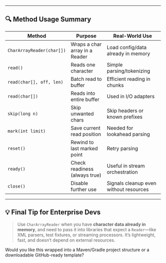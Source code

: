 
---

## 🔍 Method Usage Summary

| Method | Purpose | Real-World Use |
|--------|---------|----------------|
| `CharArrayReader(char[])` | Wraps a char array in a Reader | Load config/data already in memory |
| `read()` | Reads one character | Simple parsing/tokenizing |
| `read(char[], off, len)` | Batch read to buffer | Efficient reading in chunks |
| `read(char[])` | Reads into entire buffer | Used in I/O adapters |
| `skip(long n)` | Skip unwanted chars | Skip headers or known prefixes |
| `mark(int limit)` | Save current read position | Needed for lookahead parsing |
| `reset()` | Rewind to last marked point | Retry parsing |
| `ready()` | Check readiness (always true) | Useful in stream orchestration |
| `close()` | Disable further use | Signals cleanup even without resources |

---

## 💡 Final Tip for Enterprise Devs

> Use `CharArrayReader` when you have **character data already in memory**, and need to pass it into libraries that expect a `Reader`—like XML parsers, test fixtures, or streaming processors. It’s lightweight, fast, and doesn’t depend on external resources.

Would you like this wrapped into a Maven/Gradle project structure or a downloadable GitHub-ready template?